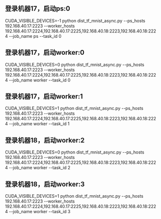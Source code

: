 ## 登录机器17，启动ps:0
CUDA_VISIBLE_DEVICES=-1 python dist_tf_mnist_async.py --ps_hosts 192.168.40.17:2223 --worker_hosts 192.168.40.17:2224,192.168.40.17:2225,192.168.40.18:2223,192.168.40.18:2224 --job_name ps --task_id 0
## 登录机器17，启动worker:0
CUDA_VISIBLE_DEVICES=0 python dist_tf_mnist_async.py --ps_hosts 192.168.40.17:2223 --worker_hosts 192.168.40.17:2224,192.168.40.17:2225,192.168.40.18:2223,192.168.40.18:2224 --job_name worker --task_id 0
## 登录机器17，启动worker:1
CUDA_VISIBLE_DEVICES=1 python dist_tf_mnist_async.py --ps_hosts 192.168.40.17:2223 --worker_hosts 192.168.40.17:2224,192.168.40.17:2225,192.168.40.18:2223,192.168.40.18:2224 --job_name worker --task_id 1
## 登录机器18，启动worker:2
CUDA_VISIBLE_DEVICES=0 python dist_tf_mnist_async.py --ps_hosts 192.168.40.17:2223 --worker_hosts 192.168.40.17:2224,192.168.40.17:2225,192.168.40.18:2223,192.168.40.18:2224 --job_name worker --task_id 2
## 登录机器18，启动worker:3
CUDA_VISIBLE_DEVICES=1 python dist_tf_mnist_async.py --ps_hosts 192.168.40.17:2223 --worker_hosts 192.168.40.17:2224,192.168.40.17:2225,192.168.40.18:2223,192.168.40.18:2224 --job_name worker --task_id 3
